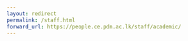 ```yaml
---
layout: redirect
permalink: /staff.html
forward_url: https://people.ce.pdn.ac.lk/staff/academic/
---
```

